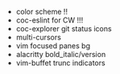 * color scheme !!
* coc-eslint for CW !!!
* coc-explorer git status icons
* multi-cursors
* vim focused panes bg
* alacritty bold_italic/version
* vim-buffet trunc indicators
